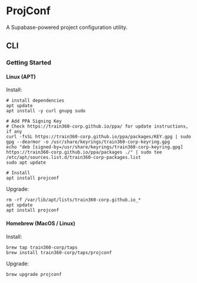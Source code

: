# ProjConf

A Supabase-powered project configuration utility.

## CLI

### Getting Started

#### Linux (APT)

Install:

```shell
# install dependencies
apt update
apt install -y curl gnupg sudo 

# Add PPA Signing Key
# Check https://train360-corp.github.io/ppa/ for update instructions, if any
curl -fsSL https://train360-corp.github.io/ppa/packages/KEY.gpg | sudo gpg --dearmor -o /usr/share/keyrings/train360-corp-keyring.gpg
echo "deb [signed-by=/usr/share/keyrings/train360-corp-keyring.gpg] https://train360-corp.github.io/ppa/packages ./" | sudo tee /etc/apt/sources.list.d/train360-corp-packages.list
sudo apt update

# Install
apt install projconf
```

Upgrade:

```shell
rm -rf /var/lib/apt/lists/train360-corp.github.io_*
apt update
apt install projconf
```

#### Homebrew (MacOS / Linux)

Install:

```shell
brew tap train360-corp/taps
brew install train360-corp/taps/projconf
```

Upgrade:

```shell
brew upgrade projconf
```